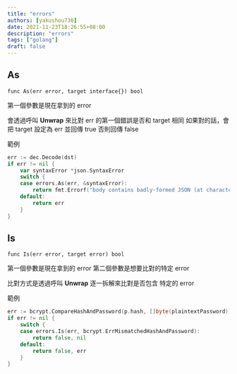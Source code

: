 ```yaml
---
title: "errors"
authors: [yakushou730]
date: 2021-11-23T18:26:55+08:00
description: "errors"
tags: ["golang"]
draft: false
---
```


## As
`func As(err error, target interface{}) bool`

第一個參數是現在拿到的 error

會透過呼叫 **Unwrap** 來比對 err 的第一個錯誤是否和 target 相同
如果對的話，會把 target 設定為 err 並回傳 true
否則回傳 false

範例
```go
err := dec.Decode(dst)
if err != nil {
	var syntaxError *json.SyntaxError
	switch {
	case errors.As(err, &syntaxError):
		return fmt.Errorf("body contains badly-formed JSON (at character %d)", syntaxError.Offset)
	default:
		return err
	}
}
```

## Is
`func Is(err error, target error) bool`

第一個參數是現在拿到的 error
第二個參數是想要比對的特定 error

比對方式是透過呼叫 **Unwrap** 逐一拆解來比對是否包含 特定的 error

範例
```go
err := bcrypt.CompareHashAndPassword(p.hash, []byte(plaintextPassword))
if err != nil {
	switch {
	case errors.Is(err, bcrypt.ErrMismatchedHashAndPassword):
		return false, nil
	default:
		return false, err
	}
}
```
